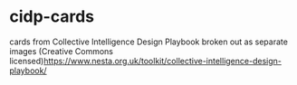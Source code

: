 # cidp-cards
cards from Collective Intelligence Design Playbook broken out as separate images (Creative Commons licensed)https://www.nesta.org.uk/toolkit/collective-intelligence-design-playbook/
